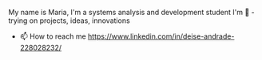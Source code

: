 My name is Maria, I'm a systems analysis and development student
I'm 💞️ - trying on projects, ideas, innovations
- 📫 How to reach me https://www.linkedin.com/in/deise-andrade-228028232/
<!---
ofmpaz/ofmpaz is a ✨ special ✨ repository because its `README.md` (this file) appears on your GitHub profile.
You can click the Preview link to take a look at your changes.
--->
